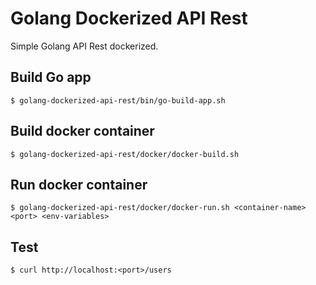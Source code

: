 # Golang Dockerized API Rest

Simple Golang API Rest dockerized.


## Build Go app

```
$ golang-dockerized-api-rest/bin/go-build-app.sh
```

## Build docker container

```
$ golang-dockerized-api-rest/docker/docker-build.sh
```

## Run docker container

```
$ golang-dockerized-api-rest/docker/docker-run.sh <container-name> <port> <env-variables>
```

## Test

```
$ curl http://localhost:<port>/users
```

